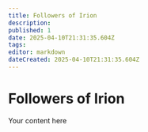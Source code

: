 ```yaml
---
title: Followers of Irion
description: 
published: 1
date: 2025-04-10T21:31:35.604Z
tags: 
editor: markdown
dateCreated: 2025-04-10T21:31:35.604Z
---
```


# Followers of Irion
Your content here
